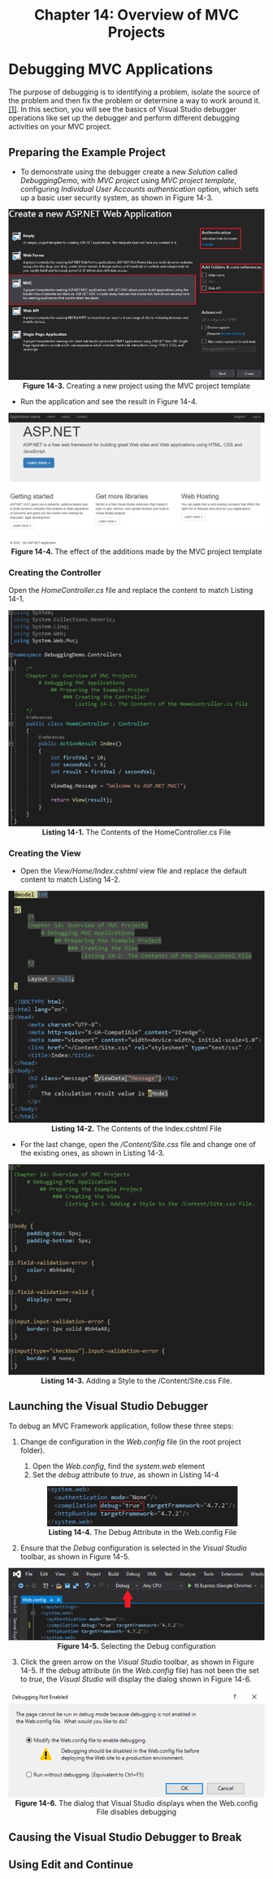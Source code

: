 <h1 align="center">
    Chapter 14: Overview of MVC Projects
</h1>

# Debugging MVC Applications
The purpose of debugging is to identifying a problem, isolate the source of the problem and then fix the problem or determine a way to work around it. [[1]](https://www.techtarget.com/searchsoftwarequality/definition/debugging). In this section, you will see the basics of Visual Studio debugger operations like set up the debugger and perform different debugging activities on your MVC project.

## Preparing the Example Project
* To demonstrate using the debugger create a new *Solution* called *DebuggingDemo*, with *MVC project* using *MVC project template*, configuring *Individual User Accounts authentication* option, which sets up a basic user security system, as shown in Figure 14-3.  

<p align="center">
    <img src="ch14-Pictures/Figure 14-3.png" /><br />
    <b>Figure 14-3.</b> Creating a new project using the MVC project template
</p>  

* Run the application and see the result in Figure 14-4.  

<p align="center">
    <img src="ch14-Pictures/Figure 14-4.png" /><br />
    <b>Figure 14-4.</b> The effect of the additions made by the MVC project template
</p>  

### Creating the Controller
Open the *HomeController.cs* file and replace the content to match Listing 14-1.  

<p align="center">
    <img src="ch14-Pictures/Listing 14-1.png" /><br />
    <b>Listing 14-1.</b> The Contents of the HomeController.cs File
</p>  

### Creating the View
* Open the *View/Home/Index.cshtml* view file and replace the default content to match Listing 14-2.  

<p align="center">
    <img src="ch14-Pictures/Listing 14-2.png" /><br />
    <b>Listing 14-2.</b> The Contents of the Index.cshtml File
</p>  

* For the last change, open the */Content/Site.css* file and change one of the existing ones, as shown in Listing 14-3.  

<p align="center">
    <img src="ch14-Pictures/Listing 14-3.png" /><br />
    <b>Listing 14-3.</b> Adding a Style to the /Content/Site.css File.
</p>  

## Launching the Visual Studio Debugger
To debug an MVC Framework application, follow these three steps:
1. Change de configuration in the *Web.config* file (in the root project folder).
    1. Open the *Web.config*, find the *system.web* element
    2. Set the *debug* attribute to *true*, as shown in Listing 14-4
    <p align="center">
        <img src="ch14-Pictures/Listing 14-4.png" /><br />
        <b>Listing 14-4.</b> The Debug Attribute in the Web.config File
    </p>  

2. Ensure that the *Debug* configuration is selected in the *Visual Studio* toolbar, as shown in Figure 14-5.
<p align="center">
    <img src="ch14-Pictures/Figure 14-5.png" /><br />
    <b>Figure 14-5.</b> Selecting the Debug configuration
</p>

3. Click the green arrow on the *Visual Studio* toolbar, as shown in Figure 14-5. If the *debug* attribute (in the *Web.config* file) has not been the set to *true*, the *Visual Studio* will display the dialog shown in Figure 14-6.
<p align="center">
    <img src="ch14-Pictures/Figure 14-6.png" /><br />
    <b>Figure 14-6.</b> The dialog that Visual Studio displays when the Web.config File disables debugging
</p>


<!--
Chapter 14: Overview of MVC Projects
    # Debugging MVC Applications
        ## Launching the Visual Studio Debugger 355-356
            Figure 14-6. The dialog that Visual Studio displays when the Web.config File disables debugging
-->

## Causing the Visual Studio Debugger to Break
## Using Edit and Continue